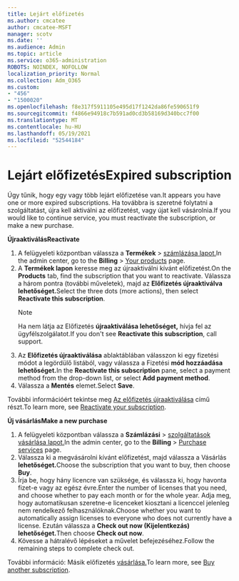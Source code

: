 ```yaml
---
title: Lejárt előfizetés
ms.author: cmcatee
author: cmcatee-MSFT
manager: scotv
ms.date: ''
ms.audience: Admin
ms.topic: article
ms.service: o365-administration
ROBOTS: NOINDEX, NOFOLLOW
localization_priority: Normal
ms.collection: Adm_O365
ms.custom:
- "456"
- "1500020"
ms.openlocfilehash: f8e317f5911105e495d17f1242da86fe590651f9
ms.sourcegitcommit: f4866e94918c7b591ad0cd3b58169d340bcc7f00
ms.translationtype: MT
ms.contentlocale: hu-HU
ms.lasthandoff: 05/19/2021
ms.locfileid: "52544184"
---
```

# <a name="expired-subscription"></a><span data-ttu-id="ab406-102">Lejárt előfizetés</span><span class="sxs-lookup"><span data-stu-id="ab406-102">Expired subscription</span></span>

<span data-ttu-id="ab406-103">Úgy tűnik, hogy egy vagy több lejárt előfizetése van.</span><span class="sxs-lookup"><span data-stu-id="ab406-103">It appears you have one or more expired subscriptions.</span></span> <span data-ttu-id="ab406-104">Ha továbbra is szeretné folytatni a szolgáltatást, újra kell aktiválni az előfizetést, vagy újat kell vásárolnia.</span><span class="sxs-lookup"><span data-stu-id="ab406-104">If you would like to continue service, you must reactivate the subscription, or make a new purchase.</span></span>
  
<span data-ttu-id="ab406-105">**Újraaktiválás**</span><span class="sxs-lookup"><span data-stu-id="ab406-105">**Reactivate**</span></span>
  
1. <span data-ttu-id="ab406-106">A felügyeleti központban válassza a **Termékek** \> [számlázása lapot.](https://go.microsoft.com/fwlink/p/?linkid=842054)</span><span class="sxs-lookup"><span data-stu-id="ab406-106">In the admin center, go to the **Billing** \> [Your products](https://go.microsoft.com/fwlink/p/?linkid=842054) page.</span></span>
2. <span data-ttu-id="ab406-107">A **Termékek lapon** keresse meg az újraaktiválni kívánt előfizetést.</span><span class="sxs-lookup"><span data-stu-id="ab406-107">On the **Products** tab, find the subscription that you want to reactivate.</span></span> <span data-ttu-id="ab406-108">Válassza a három pontra (további műveletek), majd az **Előfizetés újraaktiválva lehetőséget.**</span><span class="sxs-lookup"><span data-stu-id="ab406-108">Select the three dots (more actions), then select **Reactivate this subscription**.</span></span>
    > [!NOTE]
    > <span data-ttu-id="ab406-109">Ha nem látja az Előfizetés **újraaktiválása lehetőséget,** hívja fel az ügyfélszolgálatot.</span><span class="sxs-lookup"><span data-stu-id="ab406-109">If you don't see **Reactivate this subscription**, call support.</span></span>
3. <span data-ttu-id="ab406-110">Az **Előfizetés újraaktiválása** ablaktáblában válasszon ki egy fizetési módot a legördülő listából, vagy válassza a Fizetési **mód hozzáadása lehetőséget.**</span><span class="sxs-lookup"><span data-stu-id="ab406-110">In the **Reactivate this subscription** pane, select a payment method from the drop-down list, or select **Add payment method**.</span></span>
4. <span data-ttu-id="ab406-111">Válassza a **Mentés** elemet.</span><span class="sxs-lookup"><span data-stu-id="ab406-111">Select **Save**.</span></span>

<span data-ttu-id="ab406-112">További információért tekintse meg [Az előfizetés újraaktiválása](/microsoft-365/commerce/subscriptions/reactivate-your-subscription) című részt.</span><span class="sxs-lookup"><span data-stu-id="ab406-112">To learn more, see [Reactivate your subscription](/microsoft-365/commerce/subscriptions/reactivate-your-subscription).</span></span>

<span data-ttu-id="ab406-113">**Új vásárlás**</span><span class="sxs-lookup"><span data-stu-id="ab406-113">**Make a new purchase**</span></span>
  
1. <span data-ttu-id="ab406-114">A felügyeleti központban válassza a **Számlázási** \> [szolgáltatások vásárlása lapot.](https://go.microsoft.com/fwlink/p/?linkid=868433)</span><span class="sxs-lookup"><span data-stu-id="ab406-114">In the admin center, go to the **Billing** \> [Purchase services](https://go.microsoft.com/fwlink/p/?linkid=868433) page.</span></span>
2. <span data-ttu-id="ab406-115">Válassza ki a megvásárolni kívánt előfizetést, majd válassza a Vásárlás **lehetőséget.**</span><span class="sxs-lookup"><span data-stu-id="ab406-115">Choose the subscription that you want to buy, then choose **Buy**.</span></span>
3. <span data-ttu-id="ab406-116">Írja be, hogy hány licencre van szüksége, és válassza ki, hogy havonta fizet-e vagy az egész évre.</span><span class="sxs-lookup"><span data-stu-id="ab406-116">Enter the number of licenses that you need, and choose whether to pay each month or for the whole year.</span></span> <span data-ttu-id="ab406-117">Adja meg, hogy automatikusan szeretne-e licenceket kiosztani a licenccel jelenleg nem rendelkező felhasználóknak.</span><span class="sxs-lookup"><span data-stu-id="ab406-117">Choose whether you want to automatically assign licenses to everyone who does not currently have a license.</span></span> <span data-ttu-id="ab406-118">Ezután válassza a **Check out now (Kijelentkezás) lehetőséget.**</span><span class="sxs-lookup"><span data-stu-id="ab406-118">Then choose **Check out now**.</span></span>
4. <span data-ttu-id="ab406-119">Kövesse a hátralévő lépéseket a művelet befejezéséhez.</span><span class="sxs-lookup"><span data-stu-id="ab406-119">Follow the remaining steps to complete check out.</span></span>

<span data-ttu-id="ab406-120">További információ: Másik előfizetés [vásárlása.](/microsoft-365/commerce/buy-another-subscription)</span><span class="sxs-lookup"><span data-stu-id="ab406-120">To learn more, see [Buy another subscription](/microsoft-365/commerce/buy-another-subscription).</span></span>